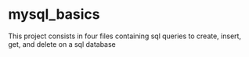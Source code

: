 # mysql_basics
This project consists in four files containing sql queries to create, insert, get, and delete on a sql database
